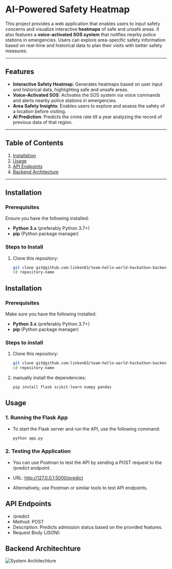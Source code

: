 # AI-Powered Safety Heatmap

This project provides a web application that enables users to input safety concerns and visualize interactive **heatmaps** of safe and unsafe areas. It also features a **voice-activated SOS system** that notifies nearby police stations in emergencies. Users can explore area-specific safety information based on real-time and historical data to plan their visits with better safety measures.

---

## Features
- **Interactive Safety Heatmap**: Generates heatmaps based on user input and historical data, highlighting safe and unsafe areas.
- **Voice-Activated SOS**: Activates the SOS system via voice commands and alerts nearby police stations in emergencies.
- **Area Safety Insights**: Enables users to explore and assess the safety of a location before visiting.
- **AI Prediction**: Predicts the crime rate till a year analyzing the record of previous data of that region.

---

## Table of Contents
1. [Installation](#installation)
2. [Usage](#usage)
3. [API Endpoints](#api-endpoints)
4. [Backend Architecture](#backend-architecture)

---

## Installation

### Prerequisites
Ensure you have the following installed:
- **Python 3.x** (preferably Python 3.7+)
- **pip** (Python package manager)

### Steps to Install

1. Clone this repository:
   ```bash
   git clone git@github.com:linkon63/team-hello-world-hackathon-backend.git
   cd repository-name


## Installation

### Prerequisites
Make sure you have the following installed:
- **Python 3.x** (preferably Python 3.7+)
- **pip** (Python package manager)

### Steps to install

1. Clone this repository:

   ```bash
   git clone git@github.com:linkon63/team-hello-world-hackathon-backend.git
   cd repository-name

2.  manually install the dependencies:
    ```bash
    pip install flask scikit-learn numpy pandas
    
## Usage

### 1. Running the Flask App

- To start the Flask server and run the API, use the following command:
   ```bash
   python app.py

### 2. Testing the Application
- You can use Postman to test the API by sending a POST request to the /predict endpoint.

- URL: http://127.0.0.1:5000/predict

- Alternatively, use Postman or similar tools to test API endpoints.

## API Endpoints
- /predict
- Method: POST
- Description: Predicts admission status based on the provided features.
- Request Body (JSON):

## Backend Architechture

![System Architechture](/Sys_Arc.jpg)

